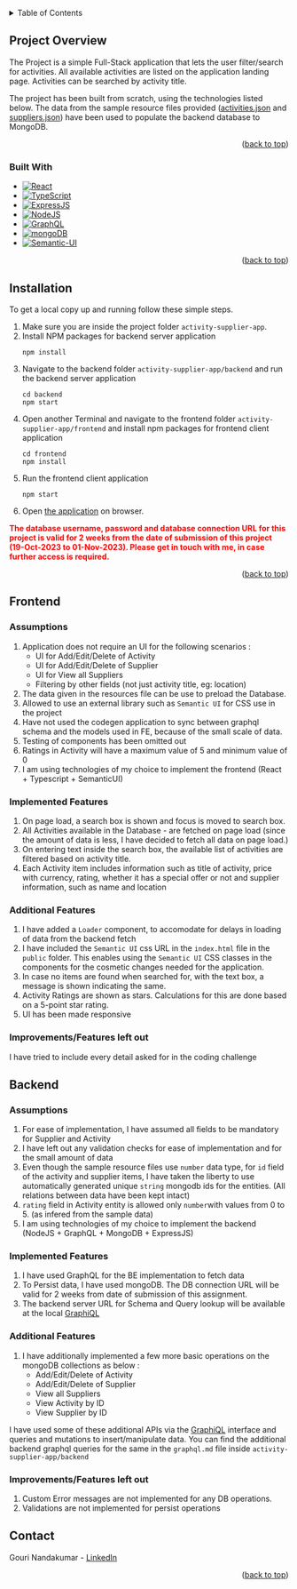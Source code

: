 <a name="readme-top"></a>

<details>
  <summary>Table of Contents</summary>
  <ol>
    <li>
      <a href="#project-overview">Project Overview</a>
      <ul>
        <li><a href="#built-with">Built With</a></li>
      </ul>
    </li>
    <li><a href="#installation">Installation</a></li>
    <li><a href="#frontend">Frontend</a>
      <ul>
      <li>Assumptions</li>
        <li>Implemented Features</li>
        <li>Additional Features</li>
         <li>Improvements/Features left out</li>
      </ul>
    </li>
    <li><a href="#backend">Backend</a>
       <ul>
       <li>Assumptions</li>
        <li>Implemented Features</li>
        <li>Additional Features</li>
         <li>Improvements/Features left out</li>
      </ul>
    </li>
    <li><a href="#contact">Contact</a></li>
  </ol>
</details>


## Project Overview

The Project is a simple Full-Stack application that lets the user filter/search for activities. All available activities are listed on the application landing page. Activities can be searched by activity title.

The project has been built from scratch, using the technologies listed below. The data from the sample resource files provided ([activities.json](https://github.com/getyourguide/se-tech-challenge/blob/main/resources/activities.json) and [suppliers.json](https://github.com/getyourguide/se-tech-challenge/blob/main/resources/suppliers.json)) have been used to populate the backend database to MongoDB.

<p align="right">(<a href="#readme-top">back to top</a>)</p>

### Built With

- [![React][React.js]][React-url]
- [![TypeScript][TypeScript]][TypeScript-url]
- [![ExpressJS][ExpressJS]][ExpressJS-url]
- [![NodeJS][NodeJS]][NodeJS-url]
- [![GraphQL][GraphQL]][GraphQL-url]
- [![mongoDB][mongoDB]][mongoDB-url]
- [![Semantic-UI][Semantic-UI]][Semantic-UI-url]

<p align="right">(<a href="#readme-top">back to top</a>)</p>


## Installation

To get a local copy up and running follow these simple steps.

1. Make sure you are inside the project folder `activity-supplier-app`.
2. Install NPM packages for backend server application
   ```
   npm install
   ```
3. Navigate to the backend folder `activity-supplier-app/backend` and run the backend server application
   ```
   cd backend
   npm start
   ```
4. Open another Terminal and navigate to the frontend folder `activity-supplier-app/frontend` and install npm packages for frontend client application
   ```
   cd frontend
   npm install
   ```
5. Run the frontend client application
   ```
   npm start
   ```
6. Open [the application](http://localhost:3000) on browser.

**<span style="color:red">The database username, password and database connection URL for this project is valid for 2 weeks from the date of submission of this project (19-Oct-2023 to 01-Nov-2023). Please get in touch with me, in case further access is required.</span>**

<p align="right">(<a href="#readme-top">back to top</a>)</p>

## Frontend
### Assumptions
1. Application does not require an UI for the following scenarios :
    * UI for Add/Edit/Delete of Activity
    * UI for Add/Edit/Delete of Supplier
    * UI for View all Suppliers
    * Filtering by other fields (not just activity title, eg: location)
2. The data given in the resources file can be use to preload the Database.
3. Allowed to use an external library such as `Semantic UI` for CSS use in the project
4. Have not used the codegen application to sync between graphql schema and the models used in FE, because of the small scale of data.
5. Testing of components has been omitted out
6. Ratings in Activity will have a maximum value of 5 and minimum value of 0
7. I am using technologies of my choice to implement the frontend (React + Typescript + SemanticUI)

### Implemented Features
1. On page load, a search box is shown and focus is moved to search box.
2. All Activities available in the Database - are fetched on page load (since the amount of data is less, I have decided to fetch all data on page load.)
3. On entering text inside the search box, the available list of activities are filtered based on activity title.
4. Each Activity item includes information such as title of activity, price with currency, rating, whether it has a special offer or not and supplier information, such as name and location


### Additional Features
1. I have added a `Loader` component, to accomodate for delays in loading of data from the backend fetch
2. I have included the `Semantic UI` css URL in the `index.html` file in the `public` folder. This enables using the `Semantic UI` CSS classes in the components for the cosmetic changes needed for the application. 
3. In case no items are found when searched for, with the text box, a message is shown indicating the same.
4. Activity Ratings are shown as stars. Calculations for this are done based on a 5-point star rating.
5. UI has been made responsive

### Improvements/Features left out
I have tried to include every detail asked for in the coding challenge


## Backend
### Assumptions
1. For ease of implementation, I have assumed all fields to be mandatory for Supplier and Activity
2. I have left out any validation checks for ease of implementation and for the small amount of data
3. Even though the sample resource files use `number` data type, for `id` field of the activity and supplier items, I have taken the liberty to use automatically generated unique `string` mongodb ids for the entities. (All relations between data have been kept intact)
4. `rating` field in Activity entity is allowed only `number`with values from 0 to 5. (as infered from the sample data)
5. I am using technologies of my choice to implement the backend (NodeJS + GraphQL + MongoDB + ExpressJS)

### Implemented Features
1. I have used GraphQL for the BE implementation to fetch data
2. To Persist data, I have used mongoDB. The DB connection URL will be valid for 2 weeks from date of submission of this assignment.
3. The backend server URL for Schema and Query lookup will be available at the local [GraphiQL](http://localhost:5000/graphql)

### Additional Features
1. I have additionally implemented a few more basic operations on the mongoDB collections as below :
    * Add/Edit/Delete of Activity
    * Add/Edit/Delete of Supplier
    * View all Suppliers
    * View Activity by ID
    * View Supplier by ID

I have used some of these additional APIs via the [GraphiQL](http://localhost:5000/graphql) interface and queries and mutations to insert/manipulate data. You can find the additional backend graphql queries for the same in the `graphql.md` file inside `activity-supplier-app/backend`

### Improvements/Features left out
1. Custom Error messages are not implemented for any DB operations.
2. Validations are not implemented for persist operations

## Contact

Gouri Nandakumar - [LinkedIn](www.linkedin.com/in/gourinandakumar)

<p align="right">(<a href="#readme-top">back to top</a>)</p>

<!-- MARKDOWN LINKS & IMAGES -->
[React.js]: https://img.shields.io/badge/React-20232A?style=for-the-badge&logo=react&logoColor=61DAFB
[React-url]: https://reactjs.org/
[mongoDB]: https://img.shields.io/badge/mongodb-f1f1f1?style=for-the-badge&logo=mongodb
[mongoDB-url]: https://www.mongodb.com/
[NodeJS]: https://img.shields.io/badge/node.js-1e3c41?style=for-the-badge&logo=nodedotjs
[NodeJS-url]: https://nodejs.org/en
[GraphQL]: https://img.shields.io/badge/GraphQL-fef8fc?style=for-the-badge&logo=graphql&logoColor=f6009b
[GraphQL-url]: https://graphql.org/
[ExpressJS]: https://img.shields.io/badge/Express.JS-f2bf50?style=for-the-badge&logo=express&logoColor=black
[ExpressJS-url]: https://expressjs.com/
[TypeScript]: https://img.shields.io/badge/TypeScript-f2f2f2?style=for-the-badge&logo=typescript&logoColor=2f74c0
[TypeScript-url]: https://www.typescriptlang.org/
[Semantic-UI]: https://img.shields.io/badge/Semantic.UI-018078?style=for-the-badge&logo=semanticuireact
[Semantic-UI-url]: https://semantic-ui.com/
